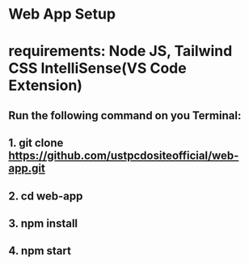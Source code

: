 # Web App Setup

# requirements: Node JS, Tailwind CSS IntelliSense(VS Code Extension)


## Run the following command on you Terminal:

## 1. git clone https://github.com/ustpcdositeofficial/web-app.git
## 2. cd web-app
## 3. npm install
## 4. npm start



